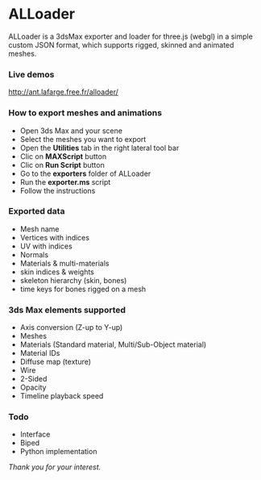 # ALLoader  

ALLoader is a 3dsMax exporter and loader for three.js (webgl) in a simple custom JSON format, which supports rigged, skinned and animated meshes.  

### Live demos  

http://ant.lafarge.free.fr/alloader/

### How to export meshes and animations  
- Open 3ds Max and your scene  
- Select the meshes you want to export  
- Open the **Utilities** tab in the right lateral tool bar  
- Clic on **MAXScript** button  
- Clic on **Run Script** button  
- Go to the **exporters** folder of ALLoader  
- Run the **exporter.ms** script  
- Follow the instructions  

### Exported data  
- Mesh name  
- Vertices with indices  
- UV with indices  
- Normals  
- Materials & multi-materials  
- skin indices & weights  
- skeleton hierarchy (skin, bones)  
- time keys for bones rigged on a mesh  

### 3ds Max elements supported  
- Axis conversion (Z-up to Y-up)  
- Meshes  
- Materials (Standard material, Multi/Sub-Object material)  
- Material IDs  
- Diffuse map (texture)  
- Wire  
- 2-Sided  
- Opacity  
- Timeline playback speed  

### Todo  
- Interface  
- Biped  
- Python implementation  

_Thank you for your interest._  
